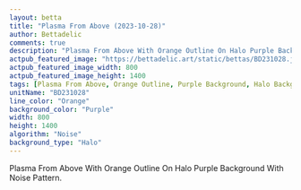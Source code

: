 ```yaml
---
layout: betta
title: "Plasma From Above (2023-10-28)"
author: Bettadelic
comments: true
description: "Plasma From Above With Orange Outline On Halo Purple Background With Noise Pattern."
actpub_featured_image: "https://bettadelic.art/static/bettas/BD231028.jpg"
actpub_featured_image_width: 800
actpub_featured_image_height: 1400
tags: [Plasma From Above, Orange Outline, Purple Background, Halo Background Pattern, Noise Pattern, October 2023]
unitName: "BD231028"
line_color: "Orange"
background_color: "Purple"
width: 800
height: 1400
algorithm: "Noise"
background_type: "Halo"
---
```


Plasma From Above With Orange Outline On Halo Purple Background With Noise Pattern.
